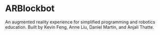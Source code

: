 # ARBlockbot
An augmented reality experience for simplified programming and robotics education. Built by Kevin Feng, Anne Liu, Daniel Martin, and Anjali Thatte.
